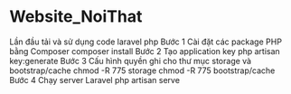 # Website_NoiThat
Lần đầu tải và sử dụng code laravel php
Bước 1 
Cài đặt các package PHP bằng Composer
composer install
Bước 2
Tạo application key
php artisan key:generate
Bước 3
Cấu hình quyền ghi cho thư mục storage và bootstrap/cache
chmod -R 775 storage
chmod -R 775 bootstrap/cache
Bước 4
Chạy server Laravel
php artisan serve